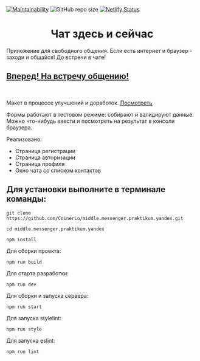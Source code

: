 [![Maintainability](https://api.codeclimate.com/v1/badges/5ee2cb415a521dd88043/maintainability)](https://codeclimate.com/github/CoinerLo/middle.messenger.praktikum.yandex/maintainability)
![GitHub repo size](https://img.shields.io/github/repo-size/CoinerLo/middle.messenger.praktikum.yandex)
[![Netlify Status](https://api.netlify.com/api/v1/badges/76320bfd-a379-4c2d-8ff2-772c3975dbb1/deploy-status)](https://app.netlify.com/sites/verdant-gaufre-350d75/deploys)

<h1 align="center">Чат здесь и сейчас</h1>

Приложение для свободного общения. Если есть интернет и браузер - заходи и общайся! До встречи в чате!

## [Вперед! На встречу общению!](https://verdant-gaufre-350d75.netlify.app)

<br>

Макет в процессе улучшений и доработок. [Посмотреть](https://www.figma.com/file/DXwcAO7BeV3H1p8J4uvJ0u/Chat?node-id=1%3A658)

Формы работают в тестовом режиме: собирают и валидируют данные. Можно что-нибудь ввести и посмотреть на результат в консоли браузера.

Реализовано:
- Страница регистрации
- Страница авторизации
- Страница профиля
- Окно чата со списком контактов

## Для установки выполните в терминале команды:

    git clone https://github.com/CoinerLo/middle.messenger.praktikum.yandex.git

    cd middle.messenger.praktikum.yandex

    npm install

Для сборки проекта:
    
    npm run build

Для старта разработки:

    npm run dev

Для сборки и запуска сервера:

    npm run start

Для запуска stylelint:

    npm run style

Для запуска eslint:

    npm run lint